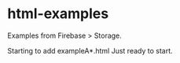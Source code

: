 # html-examples
Examples from Firebase > Storage.

Starting to add exampleA*.html
Just ready to start.
